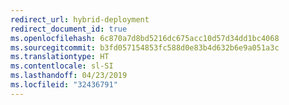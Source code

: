 ```yaml
---
redirect_url: hybrid-deployment
redirect_document_id: true
ms.openlocfilehash: 6c870a7d8bd5216dc675acc10d57d34dd1bc4068
ms.sourcegitcommit: b3fd057154853fc588d0e83b4d632b6e9a051a3c
ms.translationtype: HT
ms.contentlocale: sl-SI
ms.lasthandoff: 04/23/2019
ms.locfileid: "32436791"
---
```

